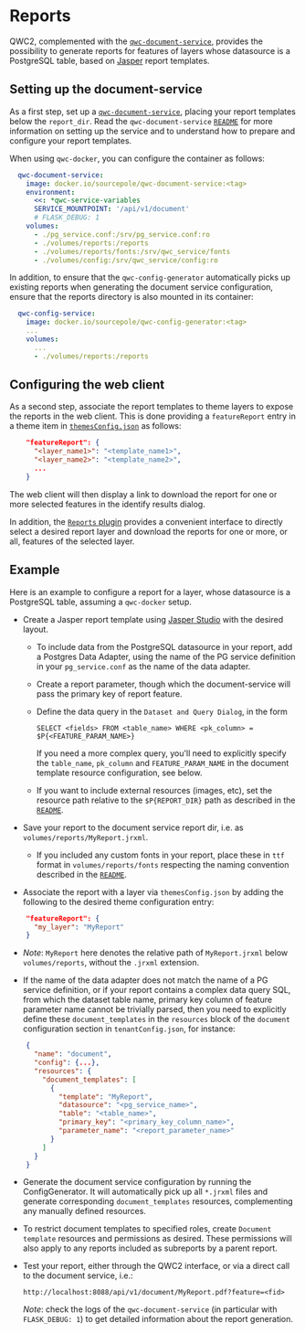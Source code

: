 # Reports

QWC2, complemented with the [`qwc-document-service`](https://github.com/qwc-services/qwc-document-service/), provides the possibility to generate reports for features of layers whose datasource is a PostgreSQL table, based on [Jasper](https://community.jaspersoft.com/download-jaspersoft/community-edition/) report templates.

## Setting up the document-service
As a first step, set up a [`qwc-document-service`](https://github.com/qwc-services/qwc-document-service/), placing your report templates below the `report_dir`. Read the `qwc-document-service` [`README`](../references/qwc-document-service_readme.md) for more information on setting up the service and to understand how to prepare and configure your report templates.

When using `qwc-docker`, you can configure the container as follows:

```yml
  qwc-document-service:
    image: docker.io/sourcepole/qwc-document-service:<tag>
    environment:
      <<: *qwc-service-variables
      SERVICE_MOUNTPOINT: '/api/v1/document'
      # FLASK_DEBUG: 1
    volumes:
      - ./pg_service.conf:/srv/pg_service.conf:ro
      - ./volumes/reports:/reports
      - ./volumes/reports/fonts:/srv/qwc_service/fonts
      - ./volumes/config:/srv/qwc_service/config:ro
```

In addition, to ensure that the `qwc-config-generator` automatically picks up existing reports when generating the document service configuration, ensure that the reports directory is also mounted in its container:

```yml
  qwc-config-service:
    image: docker.io/sourcepole/qwc-config-generator:<tag>
    ...
    volumes:
      ...
      - ./volumes/reports:/reports
```

## Configuring the web client
As a second step, associate the report templates to theme layers to expose the reports in the web client. This is done providing a `featureReport` entry in a theme item in [`themesConfig.json`](../configuration/ThemesConfiguration.md#manual-theme-configuration) as follows:

```json
    "featureReport": {
      "<layer_name1>": "<template_name1>",
      "<layer_name2>": "<template_name2>",
      ...
    }
```

The web client will then display a link to download the report for one or more selected features in the identify results dialog.

In addition, the [`Reports` plugin](../references/qwc2_plugins.md#reports) provides a convenient interface to directly select a desired report layer and download the reports for one or more, or all, features of the selected layer.

## Example
Here is an example to configure a report for a layer, whose datasource is a PostgreSQL table, assuming a `qwc-docker` setup.

- Create a Jasper report template using [Jasper Studio](https://community.jaspersoft.com/download-jaspersoft/community-edition/) with the desired layout.
  - To include data from the PostgreSQL datasource in your report, add a Postgres Data Adapter, using the name of the PG service definition in your `pg_service.conf` as the name of the data adapter.
  - Create a report parameter, though which the document-service will pass the primary key of report feature.
  - Define the data query in the `Dataset and Query Dialog`,  in the form

        SELECT <fields> FROM <table_name> WHERE <pk_column> = $P{<FEATURE_PARAM_NAME>}

    If you need a more complex query, you'll need to explicitly specify the `table_name`, `pk_column` and `FEATURE_PARAM_NAME` in the document template resource configuration, see below.

  - If you want to include external resources (images, etc), set the resource path relative to the `$P{REPORT_DIR}` path as described in the [`README`](../references/qwc-document-service_readme.md).

- Save your report to the document service report dir, i.e. as `volumes/reports/MyReport.jrxml`.

  - If you included any custom fonts in your report, place these in `ttf` format in `volumes/reports/fonts` respecting the naming convention described in the [`README`](../references/qwc-document-service_readme.md).

- Associate the report with a layer via `themesConfig.json` by adding the following to the desired theme configuration entry:

```json
    "featureReport": {
      "my_layer": "MyReport"
    }
```

- *Note*: `MyReport` here denotes the relative path of `MyReport.jrxml` below `volumes/reports`, without the `.jrxml` extension.

- If the name of the data adapter does not match the name of a PG service definition, or if your report contains a complex data query SQL, from which the dataset table name, primary key column of feature parameter name cannot be trivially parsed, then you need to explicitly define these `document_templates` in the `resources` block of the `document` configuration section in `tenantConfig.json`, for instance:

```json
    {
      "name": "document",
      "config": {...},
      "resources": {
        "document_templates": [
          {
            "template": "MyReport",
            "datasource": "<pg_service_name>",
            "table": "<table_name>",
            "primary_key": "<primary_key_column_name>",
            "parameter_name": "<report_parameter_name>"
          }
        ]
      }
    }
```
- Generate the document service configuration by running the ConfigGenerator. It will automatically pick up all `*.jrxml` files and generate corresponding `document_templates` resources, complementing any manually defined resources.

- To restrict document templates to specified roles, create `Document template` resources and permissions as desired. These permissions will also apply to any reports included as subreports by a parent report.

- Test your report, either through the QWC2 interface, or via a direct call to the document service, i.e.:

      http://localhost:8088/api/v1/document/MyReport.pdf?feature=<fid>

  *Note*: check the logs of the `qwc-document-service` (in particular with `FLASK_DEBUG: 1`) to get detailed information about the report generation.

